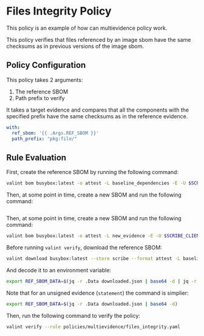 # Files Integrity Policy

This policy is an example of how can multievidence policy work.

This policy verifies that files referenced by an image sbom have the same checksums as in previous versions of the image sbom.

## Policy Configuration

This policy takes 2 arguments:

1. The reference SBOM
2. Path prefix to verify

It takes a target evidence and compares that all the components with the specified prefix have the same checksums as in the reference evidence.

```yaml
with:
  ref_sbom: '{{ .Args.REF_SBOM }}'
  path_prefix: "pkg:file/"
```

## Rule Evaluation

First, create the reference SBOM by running the following command:

```bash
valint bom busybox:latest -o attest -L baseline_dependencies -E -U $SCRIBE_CLIENT_ID -P $SCRIBE_CLIENT_SECRET
```

Then, at some point in time, create a new SBOM and run the following command:

```bash
```

Then, at some point in time, create a new SBOM and run the following command:

```bash
valint bom busybox:latest -o attest -L new_evidence -E -U $SCRIBE_CLIENT_ID -P $SCRIBE_CLIENT_SECRET
```

Before running `valint verify`, download the reference SBOM:

```bash
valint download busybox:latest --store scribe --format attest -L baseline_dependencies -O downloaded.json
```

And decode it to an environment variable:

```bash
export REF_SBOM_DATA=$(jq -r .Data downloaded.json | base64 -d | jq -r .payload | base64 -d | jq -r .payload)
```

Note that for an unsigned evidence (`statement`) the command is simplier:

```bash
export REF_SBOM_DATA=$(jq -r .Data downloaded.json | base64 -d)
```

Then, run the following command to verify the policy:

```bash
valint verify --rule policies/multievidence/files_integrity.yaml
```
